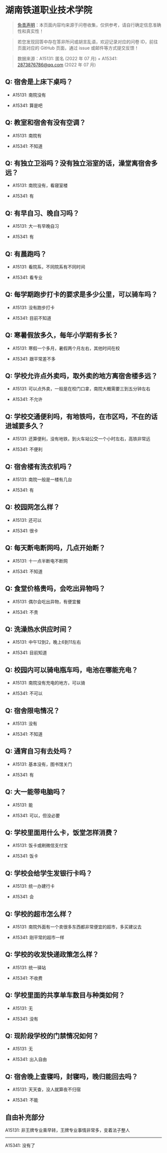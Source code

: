 # 湖南铁道职业技术学院

> [免责声明](https://colleges.chat/#_3)：本页面内容均来源于问卷收集，仅供参考，请自行确定信息准确性和真实性！

> 若您发现回答中存在答非所问或胡言乱语，欢迎记录对应的问卷 ID，前往页面对应的 GitHub 页面，通过 issue 或邮件等方式提交反馈！

> 数据来源：A15131: 匿名 (2022 年 07 月) + A15341: 2873876786@qq.com (2022 年 07 月)

## Q: 宿舍是上床下桌吗？

- A15131: 南院没有

- A15341: 算是吧

## Q: 教室和宿舍有没有空调？

- A15131: 南院有

- A15341: 不知道

## Q: 有独立卫浴吗？没有独立浴室的话，澡堂离宿舍多远？

- A15131: 南院没有，看寝室楼

- A15341: 有

## Q: 有早自习、晚自习吗？

- A15131: 大一有早晚自习

- A15341: 有

## Q: 有晨跑吗？

- A15131: 看院系，不同院系有不同时间

- A15341: 看专业

## Q: 每学期跑步打卡的要求是多少公里，可以骑车吗？

- A15131: 没有跑步打卡

- A15341: 目前不知道

## Q: 寒暑假放多久，每年小学期有多长？

- A15131: 寒假一个多月，暑假两个月左右，其他时间在校

- A15341: 跟平常差不多

## Q: 学校允许点外卖吗，取外卖的地方离宿舍楼多远？

- A15131: 可以点外卖，一般是在校门口拿，南院大概需要三到五分钟左右

- A15341: 不允许

## Q: 学校交通便利吗，有地铁吗，在市区吗，不在的话进城要多久？

- A15131: 还算便利，没有地铁，到火车站公交一个小时左右，高铁非常远

- A15341: 不便利

## Q: 宿舍楼有洗衣机吗？

- A15131: 南院一般是一楼有几台

- A15341: 有

## Q: 校园网怎么样？

- A15131: 还可以

- A15341: 很卡

## Q: 每天断电断网吗，几点开始断？

- A15131: 十一点半断电不断网

- A15341: 不知道

## Q: 食堂价格贵吗，会吃出异物吗？

- A15131: 偶尔会吃出异物，有便宜餐

- A15341: 不贵

## Q: 洗澡热水供应时间？

- A15131: 中午12到2，晚上6到11左右

- A15341: 目前知道

## Q: 校园内可以骑电瓶车吗，电池在哪能充电？

- A15131: 南院没有充电的地方，可以骑

- A15341: 不可以

## Q: 宿舍限电情况？

- A15131: 没有

- A15341: 不知道

## Q: 通宵自习有去处吗？

- A15131: 基本没有，图书馆关门

- A15341: 有

## Q: 大一能带电脑吗？

- A15131: 能

- A15341: 可以，但没必要

## Q: 学校里面用什么卡，饭堂怎样消费？

- A15131: 饭卡或刷微信支付宝

- A15341: 饭卡

## Q: 学校会给学生发银行卡吗？

- A15131: 统一办建行卡

- A15341: 会

## Q: 学校的超市怎么样？

- A15131: 南院外面有一个卖很多东西都非常便宜的超市，多买建议去

- A15341: 刚平常的超市一样

## Q: 学校的收发快递政策怎么样？

- A15131: 统一驿站

- A15341: 不收费

## Q: 学校里面的共享单车数目与种类如何？

- A15131: 无

- A15341: 没有

## Q: 现阶段学校的门禁情况如何？

- A15131: 无

- A15341: 出入自由

## Q: 宿舍晚上查寝吗，封寝吗，晚归能回去吗？

- A15131: 天天查，没人就算夜不归宿

- A15341: 不能

## 自由补充部分

A15131: 非王牌专业乘早转，王牌专业事情非常多，变着法子整人

***

A15341: 没有了